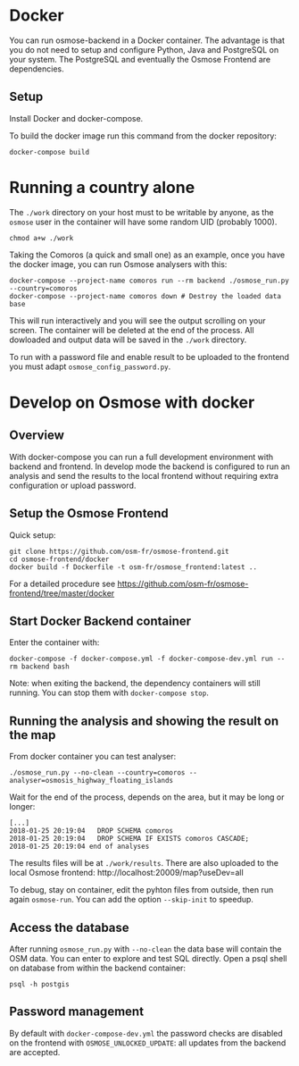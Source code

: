 Docker
======

You can run osmose-backend in a Docker container. The advantage is that
you do not need to setup and configure Python, Java and PostgreSQL on
your system. The PostgreSQL and eventually the Osmose Frontend are
dependencies.


Setup
-----

Install Docker and docker-compose.

To build the docker image run this command from the docker repository:
```
docker-compose build
```


Running a country alone
=======================

The `./work` directory on your host must to be writable by anyone, as the
`osmose` user in the container will have some random UID (probably 1000).
```
chmod a+w ./work
```

Taking the Comoros (a quick and small one) as an example, once you have
the docker image, you can run Osmose analysers with this:
```
docker-compose --project-name comoros run --rm backend ./osmose_run.py --country=comoros
docker-compose --project-name comoros down # Destroy the loaded data base
```

This will run interactively and you will see the output scrolling on your
screen. The container will be deleted at the end of the process. All
dowloaded and output data will be saved in the `./work` directory.

To run with a password file and enable result to be uploaded to the
frontend you must adapt `osmose_config_password.py`.


Develop on Osmose with docker
=============================

Overview
--------

With docker-compose you can run a full development environment with
backend and frontend. In develop mode the backend is configured to run an
analysis and send the results to the local frontend without requiring
extra configuration or upload password.

Setup the Osmose Frontend
-------------------------

Quick setup:
```
git clone https://github.com/osm-fr/osmose-frontend.git
cd osmose-frontend/docker
docker build -f Dockerfile -t osm-fr/osmose_frontend:latest ..
```

For a detailed procedure see
https://github.com/osm-fr/osmose-frontend/tree/master/docker

Start Docker Backend container
------------------------------

Enter the container with:
```
docker-compose -f docker-compose.yml -f docker-compose-dev.yml run --rm backend bash
```

Note: when exiting the backend, the dependency containers will still
running. You can stop them with `docker-compose stop`.

Running the analysis and showing the result on the map
------------------------------------------------------

From docker container you can test analyser:
```
./osmose_run.py --no-clean --country=comoros --analyser=osmosis_highway_floating_islands
```

Wait for the end of the process, depends on the area, but it may be long
or longer:
```
[...]
2018-01-25 20:19:04   DROP SCHEMA comoros
2018-01-25 20:19:04   DROP SCHEMA IF EXISTS comoros CASCADE;
2018-01-25 20:19:04 end of analyses
```

The results files will be at `./work/results`. There are also uploaded to
the local Osmose frontend: http://localhost:20009/map?useDev=all

To debug, stay on container, edit the pyhton files from outside, then run
again `osmose-run`. You can add the option `--skip-init` to speedup.

Access the database
-------------------

After running `osmose_run.py` with `--no-clean` the data base will
contain the OSM data. You can enter to explore and test SQL directly.
Open a psql shell on database from within the backend container:
```
psql -h postgis
```

Password management
-------------------

By default with `docker-compose-dev.yml` the password checks are disabled
on the frontend with `OSMOSE_UNLOCKED_UPDATE`: all updates from the
backend are accepted.
